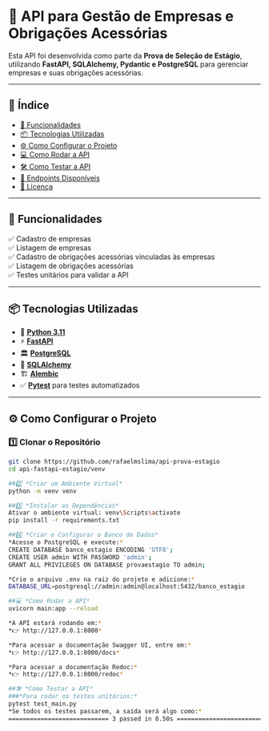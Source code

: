 # 🚀 API para Gestão de Empresas e Obrigações Acessórias

Esta API foi desenvolvida como parte da **Prova de Seleção de Estágio**, utilizando **FastAPI, SQLAlchemy, Pydantic e PostgreSQL** para gerenciar empresas e suas obrigações acessórias.

---

## 📜 **Índice**
- [📌 Funcionalidades](#-funcionalidades)
- [📦 Tecnologias Utilizadas](#-tecnologias-utilizadas)
- [⚙️ Como Configurar o Projeto](#️-como-configurar-o-projeto)
- [💻 Como Rodar a API](#-como-rodar-a-api)
- [🛠️ Como Testar a API](#️-como-testar-a-api)
- [📮 Endpoints Disponíveis](#-endpoints-disponíveis)
- [📄 Licença](#-licença)

---

## 📌 **Funcionalidades**
✅ Cadastro de empresas  
✅ Listagem de empresas  
✅ Cadastro de obrigações acessórias vinculadas às empresas  
✅ Listagem de obrigações acessórias  
✅ Testes unitários para validar a API  

---

## 📦 **Tecnologias Utilizadas**
- 🐍 **[Python 3.11](https://www.python.org/downloads/)**
- ⚡ **[FastAPI](https://fastapi.tiangolo.com/)**
- 🏛️ **[PostgreSQL](https://www.postgresql.org/)**
- 🔧 **[SQLAlchemy](https://www.sqlalchemy.org/)**
- 🏗️ **[Alembic](https://alembic.sqlalchemy.org/en/latest/)**
- ✅ **[Pytest](https://pytest.org/)** para testes automatizados

---

## ⚙️ **Como Configurar o Projeto**
### **1️⃣ Clonar o Repositório**
```sh
git clone https://github.com/rafaelmslima/api-prova-estagio
cd api-fastapi-estagio/venv

##2️⃣ *Criar um Ambiente Virtual*
python -m venv venv

##3️⃣ *Instalar as Dependências*
Ativar o ambiente virtual: venv\Scripts\activate
pip install -r requirements.txt

##4️⃣ *Criar e Configurar o Banco de Dados*
*Acesse o PostgreSQL e execute:*
CREATE DATABASE banco_estagio ENCODING 'UTF8';
CREATE USER admin WITH PASSWORD 'admin';
GRANT ALL PRIVILEGES ON DATABASE provaestagio TO admin;

*Crie o arquivo .env na raiz do projeto e adicione:*
DATABASE_URL=postgresql://admin:admin@localhost:5432/banco_estagio

##💻 *Como Rodar a API*
uvicorn main:app --reload

*A API estará rodando em:*
*👉 http://127.0.0.1:8000*

*Para acessar a documentação Swagger UI, entre em:*
*👉 http://127.0.0.1:8000/docs*

*Para acessar a documentação Redoc:*
*👉 http://127.0.0.1:8000/redoc*

##🛠️ *Como Testar a API*
###*Para rodar os testes unitários:*
pytest test_main.py
*Se todos os testes passarem, a saída será algo como:*
============================ 3 passed in 0.50s ============================
